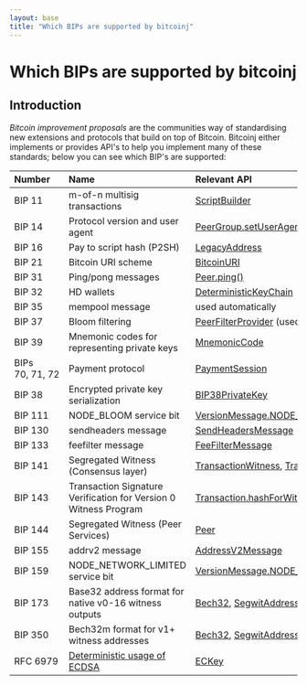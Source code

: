 ```yaml
---
layout: base
title: "Which BIPs are supported by bitcoinj"
---
```


# Which BIPs are supported by bitcoinj

## Introduction

_Bitcoin improvement proposals_ are the communities way of standardising new extensions and protocols that build on top of Bitcoin. Bitcoinj either implements or provides API's to help you implement many of these standards; below you can see which BIP's are supported:

<table>
<thead>
<tr class="header">
<th align="left">Number</th>
<th align="left">Name</th>
<th align="left">Relevant API</th>
</tr>
</thead>
<tbody>
<tr class="odd">
<td align="left">BIP 11</td>
<td align="left">m-of-n multisig transactions</td>
<td align="left"><a href="https://bitcoinj.github.io/javadoc/0.16.2/org/bitcoinj/script/ScriptBuilder.html">ScriptBuilder</a></td>
</tr>
<tr class="even">
<td align="left">BIP 14</td>
<td align="left">Protocol version and user agent</td>
<td align="left"><a href="https://bitcoinj.github.io/javadoc/0.16.2/org/bitcoinj/core/PeerGroup.html#setUserAgent-java.lang.String-java.lang.String-java.lang.String-">PeerGroup.setUserAgent()</a></td>
</tr>
<tr class="odd">
<td align="left">BIP 16</td>
<td align="left">Pay to script hash (P2SH)</td>
<td align="left"><a href="https://bitcoinj.github.io/javadoc/0.16.2/org/bitcoinj/core/LegacyAddress.html">LegacyAddress</a></td>
</tr>
<tr class="even">
<td align="left">BIP 21</td>
<td align="left">Bitcoin URI scheme</td>
<td align="left"><a href="https://bitcoinj.github.io/javadoc/0.16.2/org/bitcoinj/uri/BitcoinURI.html">BitcoinURI</a></td>
</tr>
<tr class="odd">
<td align="left">BIP 31</td>
<td align="left">Ping/pong messages</td>
<td align="left"><a href="https://bitcoinj.github.io/javadoc/0.16.2/org/bitcoinj/core/Peer.html#ping--">Peer.ping()</a></td>
</tr>
<tr class="even">
<td align="left">BIP 32</td>
<td align="left">HD wallets</td>
<td align="left"><a href="https://bitcoinj.github.io/javadoc/0.16.2/org/bitcoinj/wallet/DeterministicKeyChain.html">DeterministicKeyChain</a></td>
</tr>
<tr class="odd">
<td align="left">BIP 35</td>
<td align="left">mempool message</td>
<td align="left">used automatically</td>
</tr>
<tr class="even">
<td align="left">BIP 37</td>
<td align="left">Bloom filtering</td>
<td align="left"><a href="https://bitcoinj.github.io/javadoc/0.16.2/org/bitcoinj/core/PeerFilterProvider.html">PeerFilterProvider</a> (used automatically)</td>
</tr>
<tr class="odd">
<td align="left">BIP 39</td>
<td align="left">Mnemonic codes for representing private keys</td>
<td align="left"><a href="https://bitcoinj.github.io/javadoc/0.16.2/org/bitcoinj/crypto/MnemonicCode.html">MnemonicCode</a></td>
</tr>
<tr class="even">
<td align="left">BIPs 70,&nbsp;71,&nbsp;72</td>
<td align="left">Payment protocol</td>
<td align="left"><a href="https://bitcoinj.github.io/javadoc/0.16.2/org/bitcoinj/protocols/payments/PaymentSession.html">PaymentSession</a></td>
</tr>
<tr class="odd">
<td align="left">BIP 38</td>
<td align="left">Encrypted private key serialization</td>
<td align="left"><a href="https://bitcoinj.github.io/javadoc/0.16.2/org/bitcoinj/crypto/BIP38PrivateKey.html">BIP38PrivateKey</a></td>
</tr>
<tr class="odd">
<td align="left">BIP 111</td>
<td align="left">NODE_BLOOM service bit</td>
<td align="left"><a href="https://bitcoinj.github.io/javadoc/0.16.2/org/bitcoinj/core/VersionMessage.html#NODE_BLOOM">VersionMessage.NODE_BLOOM</a></td>
</tr>
<tr class="odd">
<td align="left">BIP 130</td>
<td align="left">sendheaders message</td>
<td align="left"><a href="https://bitcoinj.github.io/javadoc/0.16.2/org/bitcoinj/core/SendHeadersMessage.html">SendHeadersMessage</a></td>
</tr>
<tr class="odd">
<td align="left">BIP 133</td>
<td align="left">feefilter message</td>
<td align="left"><a href="https://bitcoinj.github.io/javadoc/0.16.2/org/bitcoinj/core/FeeFilterMessage.html">FeeFilterMessage</a></td>
</tr>
<tr class="odd">
<td align="left">BIP 141</td>
<td align="left">Segregated Witness (Consensus layer)</td>
<td align="left"><a href="https://bitcoinj.github.io/javadoc/0.16.2/org/bitcoinj/core/TransactionWitness.html">TransactionWitness</a>, <a href="https://bitcoinj.github.io/javadoc/0.16.2/org/bitcoinj/core/Transaction.html">Transaction</a></td>
</tr>
<tr class="odd">
<td align="left">BIP 143</td>
<td align="left">Transaction Signature Verification for Version 0 Witness Program</td>
<td align="left"><a href="https://bitcoinj.github.io/javadoc/0.16.2/org/bitcoinj/core/Transaction.html#hashForWitnessSignature-int-org.bitcoinj.script.Script-org.bitcoinj.core.Coin-org.bitcoinj.core.Transaction.SigHash-boolean-">Transaction.hashForWitnessSignature()</a></td>
</tr>
<tr class="odd">
<td align="left">BIP 144</td>
<td align="left">Segregated Witness (Peer Services)</td>
<td align="left"><a href="https://bitcoinj.github.io/javadoc/0.16.2/org/bitcoinj/core/Peer.html">Peer</a></td>
</tr>
<tr class="odd">
<td align="left">BIP 155</td>
<td align="left">addrv2 message</td>
<td align="left"><a href="https://bitcoinj.github.io/javadoc/0.16.2/org/bitcoinj/core/AddressV2Message.html">AddressV2Message</a></td>
</tr>
<tr class="odd">
<td align="left">BIP 159</td>
<td align="left">NODE_NETWORK_LIMITED service bit</td>
<td align="left"><a href="https://bitcoinj.github.io/javadoc/0.16.2/org/bitcoinj/core/VersionMessage.html#NODE_NETWORK_LIMITED">VersionMessage.NODE_NETWORK_LIMITED</a></td>
</tr>
<tr class="odd">
<td align="left">BIP 173</td>
<td align="left">Base32 address format for native v0-16 witness outputs</td>
<td align="left"><a href="https://bitcoinj.github.io/javadoc/0.16.2/org/bitcoinj/core/Bech32.html">Bech32</a>, <a href="https://bitcoinj.github.io/javadoc/0.16.2/org/bitcoinj/core/SegwitAddress.html">SegwitAddress</a></td>
</tr>
<tr class="odd">
<td align="left">BIP 350</td>
<td align="left">Bech32m format for v1+ witness addresses</td>
<td align="left"><a href="https://bitcoinj.github.io/javadoc/0.16.2/org/bitcoinj/core/Bech32.html">Bech32</a>, <a href="https://bitcoinj.github.io/javadoc/0.16.2/org/bitcoinj/core/SegwitAddress.html">SegwitAddress</a></td>
</tr>
<tr class="odd">
<td align="left">RFC 6979</td>
<td align="left"><a href="https://tools.ietf.org/html/rfc6979">Deterministic usage of ECDSA</a></td>
<td align="left"><a href="https://bitcoinj.github.io/javadoc/0.16.2/org/bitcoinj/core/ECKey.html">ECKey</a></td>
</tr>
</tbody>
</table>
